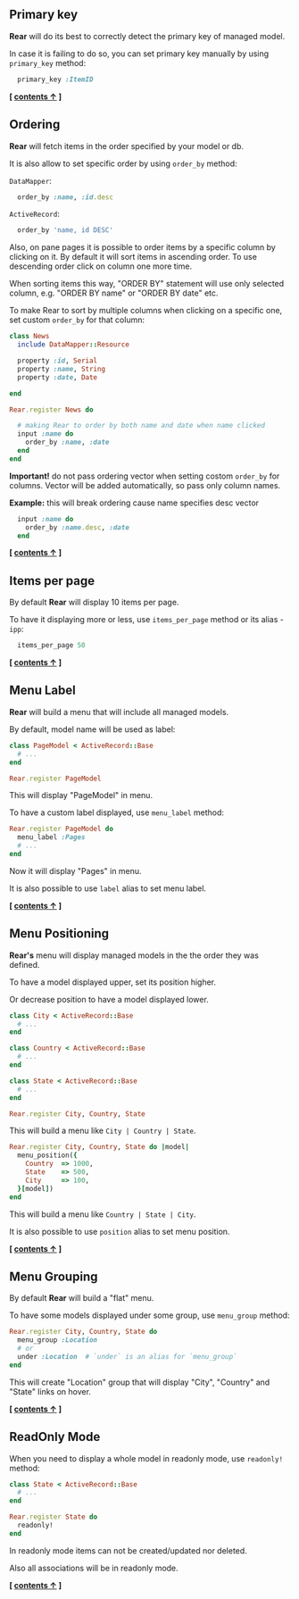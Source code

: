 
## Primary key

**Rear** will do its best to correctly detect the primary key of managed model.

In case it is failing to do so, you can set primary key manually by using `primary_key` method:

```ruby
  primary_key :ItemID
```

**[ [contents &uarr;](https://github.com/espresso/rear#tutorial) ]**

## Ordering

**Rear** will fetch items in the order specified by your model or db.

It is also allow to set specific order by using `order_by` method:

`DataMapper`:

```ruby
  order_by :name, :id.desc
```

`ActiveRecord`:

```ruby
  order_by 'name, id DESC'
```

Also, on pane pages it is possible to order items by a specific column by clicking on it.
By default it will sort items in ascending order. To use descending order click on column one more time.

When sorting items this way, "ORDER BY" statement will use only selected column,
e.g. "ORDER BY name" or "ORDER BY date" etc.

To make Rear to sort by multiple columns when clicking on a specific one, set custom `order_by` for that column:

```ruby
class News
  include DataMapper::Resource

  property :id, Serial
  property :name, String
  property :date, Date

end

Rear.register News do

  # making Rear to order by both name and date when name clicked
  input :name do
    order_by :name, :date
  end
end
```

**Important!** do not pass ordering vector when setting costom `order_by` for columns. Vector will be added automatically, so pass only column names.

**Example:** this will break ordering cause name specifies desc vector

```ruby
  input :name do
    order_by :name.desc, :date
  end
```



**[ [contents &uarr;](https://github.com/espresso/rear#tutorial) ]**


## Items per page

By default **Rear** will display 10 items per page.

To have it displaying more or less, use `items_per_page` method or its alias - `ipp`:

```ruby
  items_per_page 50
```

**[ [contents &uarr;](https://github.com/espresso/rear#tutorial) ]**


## Menu Label

**Rear** will build a menu that will include all managed models.

By default, model name will be used as label:

```ruby
class PageModel < ActiveRecord::Base
  # ...
end

Rear.register PageModel
```

This will display "PageModel" in menu.

To have a custom label displayed, use `menu_label` method:

```ruby
Rear.register PageModel do
  menu_label :Pages
  # ...
end
```

Now it will display "Pages" in menu.

It is also possible to use `label` alias to set menu label.

**[ [contents &uarr;](https://github.com/espresso/rear#tutorial) ]**


## Menu Positioning

**Rear's** menu will display managed models in the the order they was defined.

To have a model displayed upper, set its position higher.

Or decrease position to have a model displayed lower.

```ruby
class City < ActiveRecord::Base
  # ...
end

class Country < ActiveRecord::Base
  # ...
end

class State < ActiveRecord::Base
  # ...
end

Rear.register City, Country, State
```

This will build a menu like `City | Country | State`.

```ruby
Rear.register City, Country, State do |model|
  menu_position({
    Country  => 1000,
    State    => 500,
    City     => 100,
  }[model])
end
```

This will build a menu like `Country | State | City`.

It is also possible to use `position` alias to set menu position.

**[ [contents &uarr;](https://github.com/espresso/rear#tutorial) ]**


## Menu Grouping

By default **Rear** will build a "flat" menu.

To have some models displayed under some group, use `menu_group` method:

```ruby
Rear.register City, Country, State do
  menu_group :Location
  # or
  under :Location  # `under` is an alias for `menu_group`
end
```

This will create "Location" group that will display "City", "Country" and "State" links on hover.

**[ [contents &uarr;](https://github.com/espresso/rear#tutorial) ]**


## ReadOnly Mode

When you need to display a whole model in readonly mode, use `readonly!` method:

```ruby
class State < ActiveRecord::Base
  # ...
end

Rear.register State do
  readonly!
end
```

In readonly mode items can not be created/updated nor deleted.

Also all associations will be in readonly mode.


**[ [contents &uarr;](https://github.com/espresso/rear#tutorial) ]**

